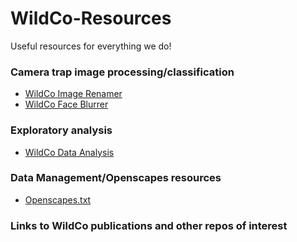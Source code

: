 # WildCo-Resources
Useful resources for everything we do!

### Camera trap image processing/classification
* [WildCo Image Renamer](https://github.com/WildCoLab/ImageRenamer) 
* [WildCo Face Blurrer](https://github.com/WildCoLab/WildCo-FaceBlur)

### Exploratory analysis
* [WildCo Data Analysis](https://github.com/WildCoLab/WildCo_Data_Analysis)

### Data Management/Openscapes resources
* [Openscapes.txt](https://github.com/WildCoLab/WildCo_Resources/Openscapes.RMD)

### Links to WildCo publications and other repos of interest


